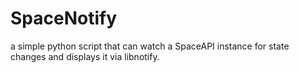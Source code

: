 SpaceNotify
===========

a simple python script that can watch a SpaceAPI instance for state changes and displays it via libnotify.
